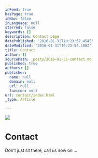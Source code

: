 ```yaml
---
inFeed: true
hasPage: true
inNav: false
inLanguage: null
starred: false
keywords: []
description: Contact page
datePublished: '2016-01-31T10:23:57.454Z'
dateModified: '2016-01-31T10:23:54.106Z'
title: Contact
author: []
sourcePath: _posts/2016-01-31-contact.md
published: true
authors: []
publisher:
  name: null
  domain: null
  url: null
  favicon: null
url: contact/index.html
_type: Article

---
```

![](https://the-grid-user-content.s3-us-west-2.amazonaws.com/c50c87ef-603d-4e43-bf34-911977201717.jpg)

# Contact

Don't just sit there, call us now on ...
